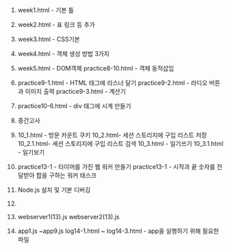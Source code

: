 1. week1.html - 기본 틀

2. week2.html - 표 링크 등 추가

3. week3.html - CSS기본

4. week4.html - 객체 생성 방법 3가지

5. week5.html - DOM객체
practice8-10.html - 객체 동적삽입

6. practice9-1.html - HTML 태그에 리스너 달기
practice9-2.html - 라디오 버튼과 이미지 출력
practice9-3.html - 계산기

7. practice10-6.html - div 태그에 시계 만들기

8. 중간고사

9. 10_1.html - 방문 카운트 쿠키
10_2.html- 세션 스토리지에 구입 리스트 저장
10_2.1.html- 세션 스토리지에 구입 리스트 검색
10_3.html - 일기쓰기
10_3.1.html - 일기보기

10. practice13-1 - 타이머를 가진 웹 워커 만들기
practice13-1 - 시작과 끝 숫자를 전달받아 합을 구하는 워커 태스크

11. Node.js 설치 및 기본 디버깅

12.

13. webserver1(13).js 
webserver2(13).js

14. app1.js ~app9.js
log14-1.html ~ log14-3.html - app을 실행하기 위해 필요한 파일

